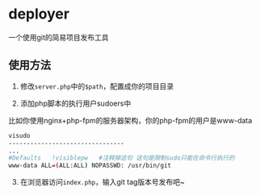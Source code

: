 # deployer
一个使用git的简易项目发布工具

## 使用方法
1. 修改`server.php`中的`$path`，配置成你的项目目录

2. 添加php脚本的执行用户sudoers中

比如你使用nginx+php-fpm的服务器架构，你的php-fpm的用户是www-data
```sh
visudo
--------------------------------
...
#Defaults   !visiblepw   #注释掉这句 这句是限制sudo只能在命令行执行的
www-data ALL=(ALL:ALL) NOPASSWD: /usr/bin/git
```


3. 在浏览器访问`index.php`，输入git tag版本号发布吧~
